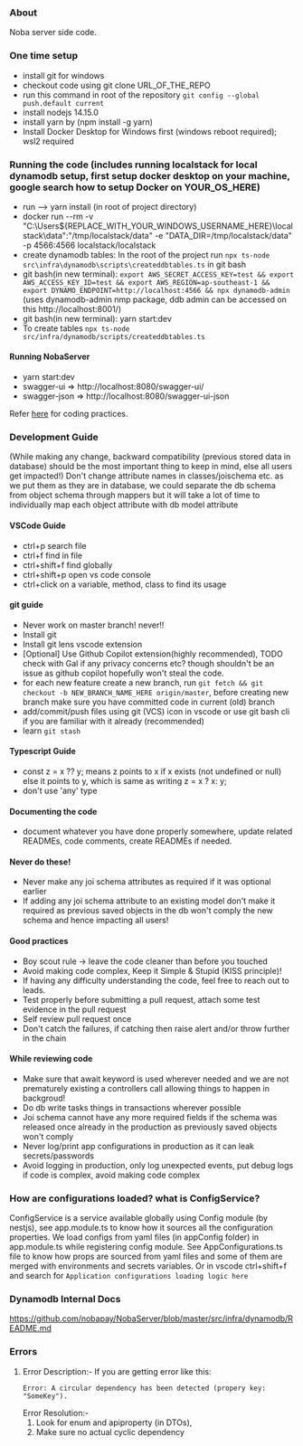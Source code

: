 ### About
Noba server side code.

### One time setup
- install git for windows
- checkout code using git clone URL_OF_THE_REPO
- run this command in root of the repository `git config --global push.default current`
- install nodejs 14.15.0
- install yarn by (npm install -g yarn) 
- Install Docker Desktop for Windows first (windows reboot required); wsl2 required 

### Running the code (includes running localstack for local dynamodb setup, first setup docker desktop on your machine, google search how to setup Docker on YOUR_OS_HERE)
- run --> yarn install   (in root of project directory)
- docker run --rm -v "C:\Users\${REPLACE_WITH_YOUR_WINDOWS_USERNAME_HERE}\localstack\data":"/tmp/localstack/data" -e "DATA_DIR=/tmp/localstack/data" -p 4566:4566 localstack/localstack
- create dynamodb tables: In the root of the project run `npx ts-node src\infra\dynamodb\scripts\createddbtables.ts` in git bash 
- git bash(in new terminal):  `export AWS_SECRET_ACCESS_KEY=test && export AWS_ACCESS_KEY_ID=test && export AWS_REGION=ap-southeast-1 && export DYNAMO_ENDPOINT=http://localhost:4566 && npx dynamodb-admin`  (uses dynamodb-admin nmp package, ddb admin can be accessed on this http://localhost:8001/)
- git bash(in new terminal): yarn start:dev
- To create tables `npx ts-node src/infra/dynamodb/scripts/createddbtables.ts`

#### Running NobaServer
- yarn start:dev 
- swagger-ui => http://localhost:8080/swagger-ui/
- swagger-json => http://localhost:8080/swagger-ui-json

Refer [here](https://github.com/nobapay/NobaServer/blob/master/CodingPractices.md) for coding practices.

### Development Guide
(While making any change, backward compatibility (previous stored data in database) should be the most important thing to keep in mind, else all users get impacted!)
Don't change attribute names in classes/joischema etc. as we put them as they are in database, we could separate the db schema from object schema through mappers but it will take a lot of time to individually map each object attribute with db model attribute


#### VSCode Guide
* ctrl+p search file
* ctrl+f find in file
* ctrl+shift+f find globally
* ctrl+shift+p open vs code console
* ctrl+click on a variable, method, class to find its usage

#### git guide
* Never work on master branch! never!! 
* Install git 
* Install git lens vscode extension
* [Optional] Use Github Copilot extension(highly recommended), TODO check with Gal if any privacy concerns etc? though shouldn't be an issue as github copilot hopefully won't steal the code. 
* for each new feature create a new branch, run `git fetch && git checkout -b NEW_BRANCH_NAME_HERE origin/master`, before creating new branch make sure you have committed code in current (old) branch
* add/commit/push files using git (VCS) icon in vscode or use git bash cli if you are familiar with it already (recommended)
* learn `git stash` 
#### Typescript Guide
* const z = x ?? y; means z points to x if x exists (not undefined or null) else it points to y, which is same as writing z = x ? x: y; 
* don't use 'any' type 

#### Documenting the code
* document whatever you have done properly somewhere, update related READMEs, code comments, create READMEs if needed. 
#### Never do these!
* Never make any joi schema attributes as required if it was optional earlier 
* If adding any joi schema attribute to an existing model don't make it required as previous saved objects in the db won't comply the new schema and hence impacting all users!


#### Good practices
* Boy scout rule -> leave the code cleaner than before you touched
* Avoid making code complex, Keep it Simple & Stupid (KISS principle)!
* If having any difficulty understanding the code, feel free to reach out to leads. 
* Test properly before submitting a pull request, attach some test evidence in the pull request
* Self review pull request once
* Don't catch the failures, if catching then raise alert and/or throw further in the chain

#### While reviewing code
* Make sure that await keyword is used wherever needed and we are not prematurely existing a controllers call allowing things to happen in backgroud!
* Do db write tasks things in transactions wherever possible
* Joi schema cannot have any more required fields if the schema was released once already in the production as previously saved objects won't comply
* Never log/print app configurations in production as it can leak secrets/passwords
* Avoid logging in production, only log unexpected events, put debug logs if code is complex, avoid making code complex
### How are configurations loaded? what is ConfigService?
ConfigService is a service available globally using Config module (by nestjs), see app.module.ts to know how it sources all the configuration properties.
We load configs from yaml files (in appConfig folder) in app.module.ts while registering config module.
See AppConfigurations.ts file to know how props are sourced from yaml files and some of them are merged with environments and secrets variables. 
Or in vscode ctrl+shift+f and search for `Application configurations loading logic here`
### Dynamodb Internal Docs
https://github.com/nobapay/NobaServer/blob/master/src/infra/dynamodb/README.md

### Errors
1. Error Description:-
    If you are getting error like this:
    ```
    Error: A circular dependency has been detected (propery key: "SomeKey").
    ```
    Error Resolution:- 
    1. Look for enum and apiproperty (in DTOs),
    2. Make sure no actual cyclic dependency

